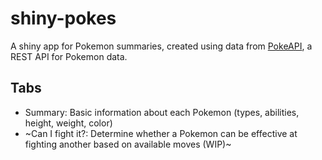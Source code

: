 # shiny-pokes

A shiny app for Pokemon summaries, created using data from [PokeAPI](https://pokeapi.co/), a REST API for Pokemon data.

## Tabs
- Summary: Basic information about each Pokemon (types, abilities, height, weight, color)
- ~Can I fight it?: Determine whether a Pokemon can be effective at fighting another based on available moves (WIP)~

